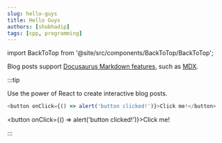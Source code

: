 ```yaml
---
slug: hello-guys
title: Hello Guys
authors: [shubhadip]
tags: [cpp, programming]
---
```


import BackToTop from '@site/src/components/BackToTop/BackToTop';

Blog posts support [Docusaurus Markdown features](https://docusaurus.io/docs/markdown-features), such as [MDX](https://mdxjs.com/).

:::tip

Use the power of React to create interactive blog posts.

```js
<button onClick={() => alert('button clicked!')}>Click me!</button>
```

<button onClick={() => alert('button clicked!')}>Click me!</button>

:::

<BackToTop />